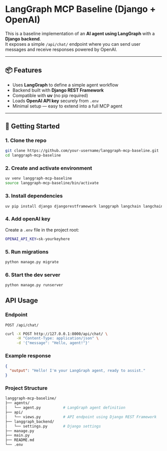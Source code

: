 # LangGraph MCP Baseline (Django + OpenAI)

This is a baseline implementation of an **AI agent using LangGraph** with a **Django backend**.  
It exposes a simple `/api/chat/` endpoint where you can send user messages and receive responses powered by OpenAI.  

---

## 📦 Features
- Uses **LangGraph** to define a simple agent workflow  
- Backend built with **Django REST Framework**  
- Compatible with **uv** (no pip required)  
- Loads **OpenAI API key** securely from `.env`  
- Minimal setup — easy to extend into a full MCP agent  

---

## 🚀 Getting Started

### 1. Clone the repo
```bash
git clone https://github.com/your-username/langgraph-mcp-baseline.git
cd langgraph-mcp-baseline
```

### 2. Create and activate environment
```bash
uv venv langgraph-mcp-baseline
source langgraph-mcp-baseline/bin/activate
```
### 3. Install dependencies
```bash
uv pip install django djangorestframework langgraph langchain langchain-community openai python-dotenv
```
### 4. Add openAI key
Create a `.env` file in the project root:
```bash
OPENAI_API_KEY=sk-yourkeyhere
```
### 5. Run migrations
```bash
python manage.py migrate
```
### 6. Start the dev server
```bash
python manage.py runserver
```
## API Usage

### Endpoint

`POST /api/chat/`

```bash
curl -X POST http://127.0.0.1:8000/api/chat/ \
     -H "Content-Type: application/json" \
     -d '{"message": "Hello, agent!"}'
```

### Example response
```json
{
  "output": "Hello! I'm your LangGraph agent, ready to assist."
}
```

### Project Structure
```bash
langgraph-mcp-baseline/
├── agents/
│   └── agent.py          # LangGraph agent definition
├── api/
│   └── views.py          # API endpoint using Django REST Framework
├── langgraph_backend/
│   └── settings.py       # Django settings
├── manage.py
├── main.py
├── README.md
└── .env
```